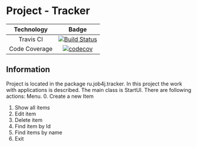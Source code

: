 # Project - Tracker
| Technology | Badge |
|:----------:|:------:|
| Travis CI | [![Build Status](https://travis-ci.org/DmitriyYugai/job4j_tracker.svg?branch=master)](https://travis-ci.org/DmitriyYugai/job4j_tracker) |
| Code Coverage | [![codecov](https://codecov.io/gh/DmitriyYugai/job4j_tracker/branch/master/graph/badge.svg?token=94KWSPJYGG)](https://codecov.io/gh/DmitriyYugai/job4j_tracker/) |

## Information

Project is located in the package ru.job4j.tracker.
In this project the work with applications is described.
The main class is StartUI. There are following actions:
Menu.
0. Create a new Item
1. Show all items
2. Edit item
3. Delete item
4. Find item by Id
5. Find items by name
6. Exit
